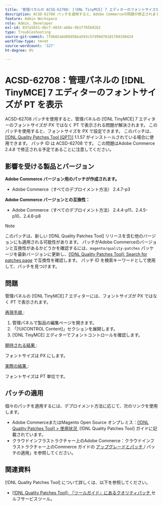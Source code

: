```yaml
---
title: '管理パネルの ACSD-62708: [!DNL TinyMCE] 7 エディターのフォントサイズが PT を表示'
description: ACSD-62708 パッチを適用すると、Adobe Commerceの問題が修正されます。この問題では、管理画面の  [!DNL TinyMCE] 7 エディターのフォントサイズに PX ではなく PT が表示されます。 現在は、フォントサイズを PT ではなく PX で設定することもできます。
feature: Admin Workspace
role: Admin, Developer
exl-id: 037a5831-dbc7-4834-ab8e-9b1f765b92b2
type: Troubleshooting
source-git-commit: 7fdb02a6d89d50ea593c5fd99d78101f89198424
workflow-type: tm+mt
source-wordcount: '327'
ht-degree: 0%

---
```


# ACSD-62708：管理パネルの [!DNL TinyMCE] 7 エディターのフォントサイズが PT を表示

ACSD-62708 パッチを使用すると、管理パネルの [!DNL TinyMCE] 7 エディターのフォントサイズが PX ではなく PT で表示される問題が解決されます。 このパッチを使用すると、フォントサイズを PX で設定できます。 このパッチは、[[!DNL Quality Patches Tool (QPT)]](/help/tools/quality-patches-tool/quality-patches-tool-to-self-serve-quality-patches.md) 1.1.57 がインストールされている場合に使用できます。 パッチ ID は ACSD-62708 です。 この問題はAdobe Commerce 2.4.8 で修正される予定であることに注意してください。

## 影響を受ける製品とバージョン

**Adobe Commerce バージョン用のパッチが作成されます。**

* Adobe Commerce（すべてのデプロイメント方法） 2.4.7-p3

**Adobe Commerce バージョンとの互換性：**

* Adobe Commerce（すべてのデプロイメント方法） 2.4.4-p11、2.4.5-p10、2.4.6-p8

>[!NOTE]
>
>このパッチは、新しい [!DNL Quality Patches Tool] リリースを含む他のバージョンにも適用される可能性があります。 パッチがAdobe Commerceのバージョンと互換性があるかどうかを確認するには、`magento/quality-patches` パッケージを最新バージョンに更新し、[[!DNL Quality Patches Tool]: Search for patches page](https://experienceleague.adobe.com/tools/commerce-quality-patches/index.html?lang=ja) で互換性を確認します。 パッチ ID を検索キーワードとして使用して、パッチを見つけます。

## 問題

管理パネルの [!DNL TinyMCE] 7 エディターには、フォントサイズが PX ではなく PT で表示されます。

<u> 再現手順 </u>:

1. 管理パネルで製品の編集ページを開きます。
1. 「[!UICONTROL Content]」セクションを展開します。
1. [!DNL TinyMCE] エディターでフォントコントロールを確認します。

<u> 期待される結果 </u>:

フォントサイズは PX にします。

<u> 実際の結果 </u>:

フォントサイズは PT 単位です。

## パッチの適用

個々のパッチを適用するには、デプロイメント方法に応じて、次のリンクを使用します。

* Adobe CommerceまたはMagento Open Source オンプレミス：[[!DNL Quality Patches Tool] > 使用状況 &#x200B;](/help/tools/quality-patches-tool/usage.md) [!DNL Quality Patches Tool] ガイドに記載されています。
* クラウドインフラストラクチャー上のAdobe Commerce：クラウドインフラストラクチャー上のCommerce ガイドの [&#x200B; アップグレードとパッチ &#x200B;](https://experienceleague.adobe.com/docs/commerce-cloud-service/user-guide/develop/upgrade/apply-patches.html?lang=ja)/ パッチの適用」を参照してください。

## 関連資料

[!DNL Quality Patches Tool] について詳しくは、以下を参照してください。

* [[!DNL Quality Patches Tool]: 『ツールガイド』にあるクオリティパッチ &#x200B;](/help/tools/quality-patches-tool/quality-patches-tool-to-self-serve-quality-patches.md) セルフサービスツール。
